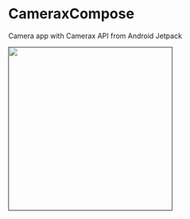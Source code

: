 # CameraxCompose

Camera app with Camerax API from Android Jetpack

<div align="start">
   <a target="_blank" rel="noopener noreferrer" href="">
     <img src="https://user-images.githubusercontent.com/54734868/176231190-1bb519f4-be8e-488b-a389-8e76c3f046b1.png" width="330" style="max-width: 100%;"></a>
  </div>

